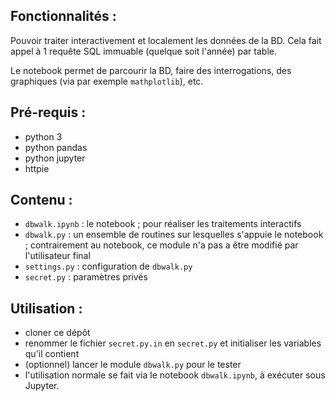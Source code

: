 ## Fonctionnalités :
Pouvoir traiter interactivement et localement les données de la BD.
Cela fait appel à 1 requête SQL immuable (quelque soit l'année) par table.

Le notebook permet de parcourir la BD, faire des interrogations, des graphiques
(via par exemple `mathplotlib`), etc.

## Pré-requis :
* python 3
* python pandas
* python jupyter
* httpie

## Contenu  :
* `dbwalk.ipynb` : le notebook ; pour réaliser les traitements interactifs
* `dbwalk.py` : un ensemble de routines sur lesquelles s'appuie le notebook ; contrairement au notebook, ce module n'a pas a être modifié par l'utilisateur final
* `settings.py` : configuration de `dbwalk.py`
* `secret.py` : paramètres privés

## Utilisation :
* cloner ce dépôt
* renommer le fichier `secret.py.in` en `secret.py` et initialiser les variables qu'il contient
* (optionnel) lancer le module `dbwalk.py` pour le tester 
* l'utilisation normale se fait via le notebook `dbwalk.ipynb`, à exécuter sous Jupyter.

